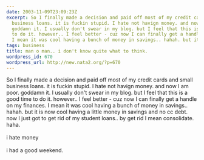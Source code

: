 ```yaml
---
date: 2003-11-09T23:09:23Z
excerpt: So I finally made a decision and paid off most of my credit cards and small
  business loans. it is fuckin stupid. I hate not havign money. and now I am poor.
  goddamn it. I usually don't swear in my blog. but I feel that this is a good time
  to do it. however.. I feel better - cuz now I can finally get a handle on my finances.
  I mean it was cool having a bunch of money in savings.. hahah. but it is...
tags: business
title: man o man.. i don't know quite what to think.
wordpress_id: 670
wordpress_url: http://new.nata2.org/?p=670
---
```


So I finally made a decision and paid off most of my credit cards and small business loans. it is fuckin stupid. I hate not havign money. and now I am poor. goddamn it. I usually don't swear in my blog. but I feel that this is a good time to do it. however.. I feel better - cuz now I can finally get a handle on my finances. I mean it was cool having a bunch of money in savings.. hahah. but it is now cool having a little money in savings and no cc debt. now I just got to get rid of my student loans.. by get rid I mean consolidate. haha. <br/><br/>i hate money<br/><br/>i had a good weekend. 
